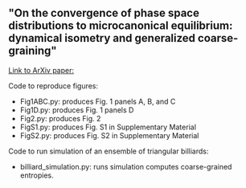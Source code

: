 
## "On the convergence of phase space distributions to microcanonical equilibrium: dynamical isometry and generalized coarse-graining"

[Link to ArXiv paper:](https://arxiv.org/abs/2404.05123)

Code to reproduce figures:
* Fig1ABC.py: produces Fig. 1 panels A, B, and C
* Fig1D.py: produces Fig. 1 panels D
* Fig2.py: produces Fig. 2
* FigS1.py: produces Fig. S1 in Supplementary Material
* FigS2.py: produces Fig. S2 in Supplementary Material


Code to run simulation of an ensemble of triangular billiards:
* billiard_simulation.py: runs simulation computes coarse-grained entropies.
